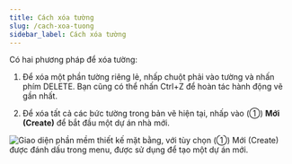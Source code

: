 ```yaml
---
title: Cách xóa tường
slug: /cach-xoa-tuong
sidebar_label: Cách xóa tường
---
```


Có hai phương pháp để xóa tường:

1. Để xóa một phần tường riêng lẻ, nhấp chuột phải vào tường và nhấn phím DELETE. Bạn cũng có thể nhấn Ctrl+Z để hoàn tác hành động vẽ gần nhất.

2. Để xóa tất cả các bức tường trong bản vẽ hiện tại, nhấp vào (①) **Mới (Create)** để bắt đầu một dự án nhà mới.

![Giao diện phần mềm thiết kế mặt bằng, với tùy chọn (①) Mới (Create) được đánh dấu trong menu, được sử dụng để tạo một dự án mới.](https://storage.googleapis.com/jegavn_kb/image_jegavn/110.1.png)